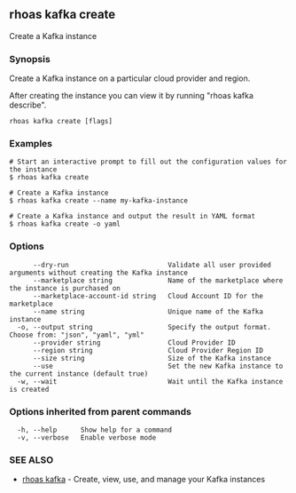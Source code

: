 ## rhoas kafka create

Create a Kafka instance

### Synopsis

Create a Kafka instance on a particular cloud provider and region.

After creating the instance you can view it by running "rhoas kafka describe".


```
rhoas kafka create [flags]
```

### Examples

```
# Start an interactive prompt to fill out the configuration values for the instance
$ rhoas kafka create

# Create a Kafka instance
$ rhoas kafka create --name my-kafka-instance

# Create a Kafka instance and output the result in YAML format
$ rhoas kafka create -o yaml

```

### Options

```
      --dry-run                         Validate all user provided arguments without creating the Kafka instance
      --marketplace string              Name of the marketplace where the instance is purchased on
      --marketplace-account-id string   Cloud Account ID for the marketplace
      --name string                     Unique name of the Kafka instance
  -o, --output string                   Specify the output format. Choose from: "json", "yaml", "yml"
      --provider string                 Cloud Provider ID
      --region string                   Cloud Provider Region ID
      --size string                     Size of the Kafka instance
      --use                             Set the new Kafka instance to the current instance (default true)
  -w, --wait                            Wait until the Kafka instance is created
```

### Options inherited from parent commands

```
  -h, --help      Show help for a command
  -v, --verbose   Enable verbose mode
```

### SEE ALSO

* [rhoas kafka](rhoas_kafka.md)	 - Create, view, use, and manage your Kafka instances

